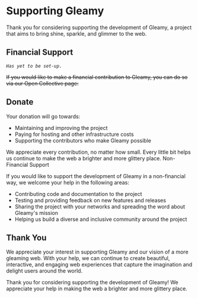 # Supporting Gleamy

Thank you for considering supporting the development of Gleamy, a project that aims to bring shine, sparkle, and glimmer to the web.

## Financial Support

_`Has yet to be set-up.`_

~~If you would like to make a financial contribution to Gleamy, you can do so via our Open Collective page:~~

<!-- ```~~<a href="https://opencollective.com/gleamy" target="_new"><img src="https://img.shields.io/badge/Donate-Open%20Collective-blue" alt="Donate"></a>~~```-->

## Donate

Your donation will go towards:

- Maintaining and improving the project
- Paying for hosting and other infrastructure costs
- Supporting the contributors who make Gleamy possible

We appreciate every contribution, no matter how small. Every little bit helps us continue to make the web a brighter and more glittery place.
Non-Financial Support

If you would like to support the development of Gleamy in a non-financial way, we welcome your help in the following areas:

- Contributing code and documentation to the project
- Testing and providing feedback on new features and releases
- Sharing the project with your networks and spreading the word about Gleamy's mission
- Helping us build a diverse and inclusive community around the project

## Thank You

We appreciate your interest in supporting Gleamy and our vision of a more gleaming web. With your help, we can continue to create beautiful, interactive, and engaging web experiences that capture the imagination and delight users around the world.

Thank you for considering supporting the development of Gleamy! We appreciate your help in making the web a brighter and more glittery place.
